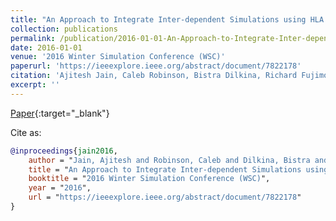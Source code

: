 ```yaml
---
title: "An Approach to Integrate Inter-dependent Simulations using HLA with Applications to Sustainable Urban Development"
collection: publications
permalink: /publication/2016-01-01-An-Approach-to-Integrate-Inter-dependent-Simulations-using-HLA-with-Applications-to-Sustainable-Urban-Development
date: 2016-01-01
venue: '2016 Winter Simulation Conference (WSC)'
paperurl: 'https://ieeexplore.ieee.org/abstract/document/7822178'
citation: 'Ajitesh Jain, Caleb Robinson, Bistra Dilkina, Richard Fujimoto. &quot;An Approach to Integrate Inter-dependent Simulations using HLA with Applications to Sustainable Urban Development.&quot; 2016 Winter Simulation Conference (WSC), 2016.'
excerpt: ''
---
```

[Paper](https://ieeexplore.ieee.org/abstract/document/7822178){:target="_blank"}


Cite as: 
```bibtex
@inproceedings{jain2016,
    author = "Jain, Ajitesh and Robinson, Caleb and Dilkina, Bistra and Fujimoto, Richard",
    title = "An Approach to Integrate Inter-dependent Simulations using HLA with Applications to Sustainable Urban Development",
    booktitle = "2016 Winter Simulation Conference (WSC)",
    year = "2016",
    url = "https://ieeexplore.ieee.org/abstract/document/7822178"
}
```
